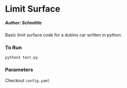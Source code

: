# Limit Surface
##### Author: Schmittle
Basic limit surface code for a dubins car written in python.


### To Run
`python3 test.py`

### Parameters
Checkout `config.yaml`
